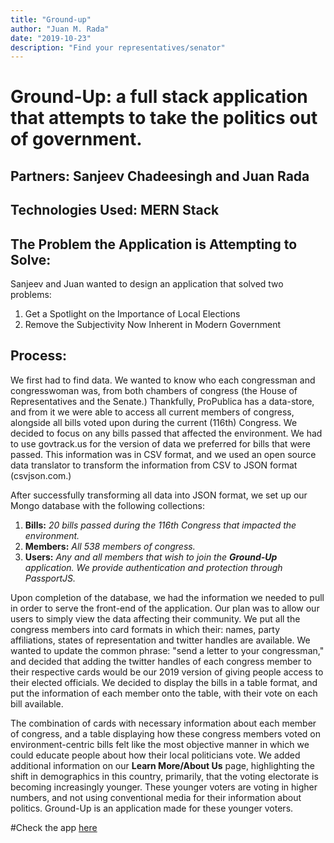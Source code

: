 ```yaml
---
title: "Ground-up"
author: "Juan M. Rada"
date: "2019-10-23"
description: "Find your representatives/senator"
---
```


# Ground-Up: a full stack application that attempts to take the politics out of government.

## Partners: Sanjeev Chadeesingh and Juan Rada

## Technologies Used: MERN Stack

## The Problem the Application is Attempting to Solve:

Sanjeev and Juan wanted to design an application that solved two problems:

1. Get a Spotlight on the Importance of Local Elections
1. Remove the Subjectivity Now Inherent in Modern Government

## Process:

We first had to find data. We wanted to know who each congressman and congresswoman was, from both chambers of congress (the House of Representatives and the Senate.) Thankfully, ProPublica has a data-store, and from it we were able to access all current members of congress, alongside all bills voted upon during the current (116th) Congress. We decided to focus on any bills passed that affected the environment. We had to use govtrack.us for the version of data we preferred for bills that were passed. This information was in CSV format, and we used an open source data translator to transform the information from CSV to JSON format (csvjson.com.)

After successfully transforming all data into JSON format, we set up our Mongo database with the following collections:

1. **Bills:** _20 bills passed during the 116th Congress that impacted the environment._
1. **Members:** _All 538 members of congress._
1. **Users:** _Any and all members that wish to join the **Ground-Up** application. We provide authentication and protection through PassportJS._

Upon completion of the database, we had the information we needed to pull in order to serve the front-end of the application. Our plan was to allow our users to simply view the data affecting their community. We put all the congress members into card formats in which their: names, party affiliations, states of representation and twitter handles are available. We wanted to update the common phrase: "send a letter to your congressman," and decided that adding the twitter handles of each congress member to their respective cards would be our 2019 version of giving people access to their elected officials. We decided to display the bills in a table format, and put the information of each member onto the table, with their vote on each bill available.

The combination of cards with necessary information about each member of congress, and a table displaying how these congress members voted on environment-centric bills felt like the most objective manner in which we could educate people about how their local politicians vote. We added additional information on our **Learn More/About Us** page, highlighting the shift in demographics in this country, primarily, that the voting electorate is becoming increasingly younger. These younger voters are voting in higher numbers, and not using conventional media for their information about politics. Ground-Up is an application made for these younger voters.

#Check the app [here](https://ground-up-1.herokuapp.com/)
